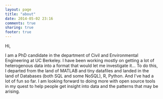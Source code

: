 ```yaml
---
layout: page
title: "about"
date: 2014-05-02 23:16
comments: true
sharing: true
footer: true
---
```


Hi,

I am a PhD candidate in the department of Civil and Environmental Engineering at UC Berkeley. I have been working mostly on getting a lot of heterogenous data into a format that would let me investigate it... To do this, I departed from the land of MATLAB and tiny datafiles and landed in the land of Databases (both SQL and some NoSQL), R, Python. And I've had a lot of fun so far. I am looking forward to doing more with open source tools in my quest to help people get insight into data and the patterns that may be arising.  
